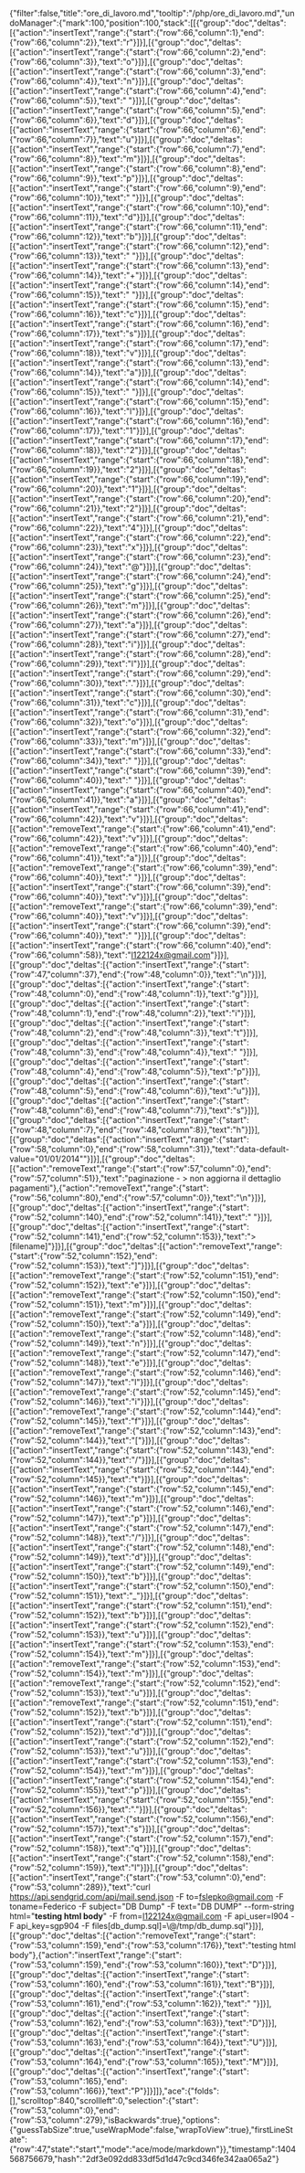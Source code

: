 {"filter":false,"title":"ore_di_lavoro.md","tooltip":"/php/ore_di_lavoro.md","undoManager":{"mark":100,"position":100,"stack":[[{"group":"doc","deltas":[{"action":"insertText","range":{"start":{"row":66,"column":1},"end":{"row":66,"column":2}},"text":"r"}]}],[{"group":"doc","deltas":[{"action":"insertText","range":{"start":{"row":66,"column":2},"end":{"row":66,"column":3}},"text":"o"}]}],[{"group":"doc","deltas":[{"action":"insertText","range":{"start":{"row":66,"column":3},"end":{"row":66,"column":4}},"text":"n"}]}],[{"group":"doc","deltas":[{"action":"insertText","range":{"start":{"row":66,"column":4},"end":{"row":66,"column":5}},"text":" "}]}],[{"group":"doc","deltas":[{"action":"insertText","range":{"start":{"row":66,"column":5},"end":{"row":66,"column":6}},"text":"d"}]}],[{"group":"doc","deltas":[{"action":"insertText","range":{"start":{"row":66,"column":6},"end":{"row":66,"column":7}},"text":"u"}]}],[{"group":"doc","deltas":[{"action":"insertText","range":{"start":{"row":66,"column":7},"end":{"row":66,"column":8}},"text":"m"}]}],[{"group":"doc","deltas":[{"action":"insertText","range":{"start":{"row":66,"column":8},"end":{"row":66,"column":9}},"text":"p"}]}],[{"group":"doc","deltas":[{"action":"insertText","range":{"start":{"row":66,"column":9},"end":{"row":66,"column":10}},"text":" "}]}],[{"group":"doc","deltas":[{"action":"insertText","range":{"start":{"row":66,"column":10},"end":{"row":66,"column":11}},"text":"d"}]}],[{"group":"doc","deltas":[{"action":"insertText","range":{"start":{"row":66,"column":11},"end":{"row":66,"column":12}},"text":"b"}]}],[{"group":"doc","deltas":[{"action":"insertText","range":{"start":{"row":66,"column":12},"end":{"row":66,"column":13}},"text":" "}]}],[{"group":"doc","deltas":[{"action":"insertText","range":{"start":{"row":66,"column":13},"end":{"row":66,"column":14}},"text":"+"}]}],[{"group":"doc","deltas":[{"action":"insertText","range":{"start":{"row":66,"column":14},"end":{"row":66,"column":15}},"text":" "}]}],[{"group":"doc","deltas":[{"action":"insertText","range":{"start":{"row":66,"column":15},"end":{"row":66,"column":16}},"text":"c"}]}],[{"group":"doc","deltas":[{"action":"insertText","range":{"start":{"row":66,"column":16},"end":{"row":66,"column":17}},"text":"s"}]}],[{"group":"doc","deltas":[{"action":"insertText","range":{"start":{"row":66,"column":17},"end":{"row":66,"column":18}},"text":"v"}]}],[{"group":"doc","deltas":[{"action":"insertText","range":{"start":{"row":66,"column":13},"end":{"row":66,"column":14}},"text":"a"}]}],[{"group":"doc","deltas":[{"action":"insertText","range":{"start":{"row":66,"column":14},"end":{"row":66,"column":15}},"text":" "}]}],[{"group":"doc","deltas":[{"action":"insertText","range":{"start":{"row":66,"column":15},"end":{"row":66,"column":16}},"text":"l"}]}],[{"group":"doc","deltas":[{"action":"insertText","range":{"start":{"row":66,"column":16},"end":{"row":66,"column":17}},"text":"1"}]}],[{"group":"doc","deltas":[{"action":"insertText","range":{"start":{"row":66,"column":17},"end":{"row":66,"column":18}},"text":"2"}]}],[{"group":"doc","deltas":[{"action":"insertText","range":{"start":{"row":66,"column":18},"end":{"row":66,"column":19}},"text":"2"}]}],[{"group":"doc","deltas":[{"action":"insertText","range":{"start":{"row":66,"column":19},"end":{"row":66,"column":20}},"text":"1"}]}],[{"group":"doc","deltas":[{"action":"insertText","range":{"start":{"row":66,"column":20},"end":{"row":66,"column":21}},"text":"2"}]}],[{"group":"doc","deltas":[{"action":"insertText","range":{"start":{"row":66,"column":21},"end":{"row":66,"column":22}},"text":"4"}]}],[{"group":"doc","deltas":[{"action":"insertText","range":{"start":{"row":66,"column":22},"end":{"row":66,"column":23}},"text":"x"}]}],[{"group":"doc","deltas":[{"action":"insertText","range":{"start":{"row":66,"column":23},"end":{"row":66,"column":24}},"text":"@"}]}],[{"group":"doc","deltas":[{"action":"insertText","range":{"start":{"row":66,"column":24},"end":{"row":66,"column":25}},"text":"g"}]}],[{"group":"doc","deltas":[{"action":"insertText","range":{"start":{"row":66,"column":25},"end":{"row":66,"column":26}},"text":"m"}]}],[{"group":"doc","deltas":[{"action":"insertText","range":{"start":{"row":66,"column":26},"end":{"row":66,"column":27}},"text":"a"}]}],[{"group":"doc","deltas":[{"action":"insertText","range":{"start":{"row":66,"column":27},"end":{"row":66,"column":28}},"text":"i"}]}],[{"group":"doc","deltas":[{"action":"insertText","range":{"start":{"row":66,"column":28},"end":{"row":66,"column":29}},"text":"l"}]}],[{"group":"doc","deltas":[{"action":"insertText","range":{"start":{"row":66,"column":29},"end":{"row":66,"column":30}},"text":"."}]}],[{"group":"doc","deltas":[{"action":"insertText","range":{"start":{"row":66,"column":30},"end":{"row":66,"column":31}},"text":"c"}]}],[{"group":"doc","deltas":[{"action":"insertText","range":{"start":{"row":66,"column":31},"end":{"row":66,"column":32}},"text":"o"}]}],[{"group":"doc","deltas":[{"action":"insertText","range":{"start":{"row":66,"column":32},"end":{"row":66,"column":33}},"text":"m"}]}],[{"group":"doc","deltas":[{"action":"insertText","range":{"start":{"row":66,"column":33},"end":{"row":66,"column":34}},"text":" "}]}],[{"group":"doc","deltas":[{"action":"insertText","range":{"start":{"row":66,"column":39},"end":{"row":66,"column":40}},"text":" "}]}],[{"group":"doc","deltas":[{"action":"insertText","range":{"start":{"row":66,"column":40},"end":{"row":66,"column":41}},"text":"a"}]}],[{"group":"doc","deltas":[{"action":"insertText","range":{"start":{"row":66,"column":41},"end":{"row":66,"column":42}},"text":"v"}]}],[{"group":"doc","deltas":[{"action":"removeText","range":{"start":{"row":66,"column":41},"end":{"row":66,"column":42}},"text":"v"}]}],[{"group":"doc","deltas":[{"action":"removeText","range":{"start":{"row":66,"column":40},"end":{"row":66,"column":41}},"text":"a"}]}],[{"group":"doc","deltas":[{"action":"removeText","range":{"start":{"row":66,"column":39},"end":{"row":66,"column":40}},"text":" "}]}],[{"group":"doc","deltas":[{"action":"insertText","range":{"start":{"row":66,"column":39},"end":{"row":66,"column":40}},"text":"v"}]}],[{"group":"doc","deltas":[{"action":"removeText","range":{"start":{"row":66,"column":39},"end":{"row":66,"column":40}},"text":"v"}]}],[{"group":"doc","deltas":[{"action":"insertText","range":{"start":{"row":66,"column":39},"end":{"row":66,"column":40}},"text":" "}]}],[{"group":"doc","deltas":[{"action":"insertText","range":{"start":{"row":66,"column":40},"end":{"row":66,"column":58}},"text":"l122124x@gmail.com"}]}],[{"group":"doc","deltas":[{"action":"insertText","range":{"start":{"row":47,"column":37},"end":{"row":48,"column":0}},"text":"\n"}]}],[{"group":"doc","deltas":[{"action":"insertText","range":{"start":{"row":48,"column":0},"end":{"row":48,"column":1}},"text":"g"}]}],[{"group":"doc","deltas":[{"action":"insertText","range":{"start":{"row":48,"column":1},"end":{"row":48,"column":2}},"text":"i"}]}],[{"group":"doc","deltas":[{"action":"insertText","range":{"start":{"row":48,"column":2},"end":{"row":48,"column":3}},"text":"t"}]}],[{"group":"doc","deltas":[{"action":"insertText","range":{"start":{"row":48,"column":3},"end":{"row":48,"column":4}},"text":" "}]}],[{"group":"doc","deltas":[{"action":"insertText","range":{"start":{"row":48,"column":4},"end":{"row":48,"column":5}},"text":"p"}]}],[{"group":"doc","deltas":[{"action":"insertText","range":{"start":{"row":48,"column":5},"end":{"row":48,"column":6}},"text":"u"}]}],[{"group":"doc","deltas":[{"action":"insertText","range":{"start":{"row":48,"column":6},"end":{"row":48,"column":7}},"text":"s"}]}],[{"group":"doc","deltas":[{"action":"insertText","range":{"start":{"row":48,"column":7},"end":{"row":48,"column":8}},"text":"h"}]}],[{"group":"doc","deltas":[{"action":"insertText","range":{"start":{"row":58,"column":0},"end":{"row":58,"column":31}},"text":"data-default-value=\"01/01/2014\""}]}],[{"group":"doc","deltas":[{"action":"removeText","range":{"start":{"row":57,"column":0},"end":{"row":57,"column":51}},"text":"paginazione - > non aggiorna il dettaglio pagamenti"},{"action":"removeText","range":{"start":{"row":56,"column":80},"end":{"row":57,"column":0}},"text":"\n"}]}],[{"group":"doc","deltas":[{"action":"insertText","range":{"start":{"row":52,"column":140},"end":{"row":52,"column":141}},"text":" "}]}],[{"group":"doc","deltas":[{"action":"insertText","range":{"start":{"row":52,"column":141},"end":{"row":52,"column":153}},"text":"> [filename]"}]}],[{"group":"doc","deltas":[{"action":"removeText","range":{"start":{"row":52,"column":152},"end":{"row":52,"column":153}},"text":"]"}]}],[{"group":"doc","deltas":[{"action":"removeText","range":{"start":{"row":52,"column":151},"end":{"row":52,"column":152}},"text":"e"}]}],[{"group":"doc","deltas":[{"action":"removeText","range":{"start":{"row":52,"column":150},"end":{"row":52,"column":151}},"text":"m"}]}],[{"group":"doc","deltas":[{"action":"removeText","range":{"start":{"row":52,"column":149},"end":{"row":52,"column":150}},"text":"a"}]}],[{"group":"doc","deltas":[{"action":"removeText","range":{"start":{"row":52,"column":148},"end":{"row":52,"column":149}},"text":"n"}]}],[{"group":"doc","deltas":[{"action":"removeText","range":{"start":{"row":52,"column":147},"end":{"row":52,"column":148}},"text":"e"}]}],[{"group":"doc","deltas":[{"action":"removeText","range":{"start":{"row":52,"column":146},"end":{"row":52,"column":147}},"text":"l"}]}],[{"group":"doc","deltas":[{"action":"removeText","range":{"start":{"row":52,"column":145},"end":{"row":52,"column":146}},"text":"i"}]}],[{"group":"doc","deltas":[{"action":"removeText","range":{"start":{"row":52,"column":144},"end":{"row":52,"column":145}},"text":"f"}]}],[{"group":"doc","deltas":[{"action":"removeText","range":{"start":{"row":52,"column":143},"end":{"row":52,"column":144}},"text":"["}]}],[{"group":"doc","deltas":[{"action":"insertText","range":{"start":{"row":52,"column":143},"end":{"row":52,"column":144}},"text":"/"}]}],[{"group":"doc","deltas":[{"action":"insertText","range":{"start":{"row":52,"column":144},"end":{"row":52,"column":145}},"text":"t"}]}],[{"group":"doc","deltas":[{"action":"insertText","range":{"start":{"row":52,"column":145},"end":{"row":52,"column":146}},"text":"m"}]}],[{"group":"doc","deltas":[{"action":"insertText","range":{"start":{"row":52,"column":146},"end":{"row":52,"column":147}},"text":"p"}]}],[{"group":"doc","deltas":[{"action":"insertText","range":{"start":{"row":52,"column":147},"end":{"row":52,"column":148}},"text":"/"}]}],[{"group":"doc","deltas":[{"action":"insertText","range":{"start":{"row":52,"column":148},"end":{"row":52,"column":149}},"text":"d"}]}],[{"group":"doc","deltas":[{"action":"insertText","range":{"start":{"row":52,"column":149},"end":{"row":52,"column":150}},"text":"b"}]}],[{"group":"doc","deltas":[{"action":"insertText","range":{"start":{"row":52,"column":150},"end":{"row":52,"column":151}},"text":"_"}]}],[{"group":"doc","deltas":[{"action":"insertText","range":{"start":{"row":52,"column":151},"end":{"row":52,"column":152}},"text":"b"}]}],[{"group":"doc","deltas":[{"action":"insertText","range":{"start":{"row":52,"column":152},"end":{"row":52,"column":153}},"text":"u"}]}],[{"group":"doc","deltas":[{"action":"insertText","range":{"start":{"row":52,"column":153},"end":{"row":52,"column":154}},"text":"m"}]}],[{"group":"doc","deltas":[{"action":"removeText","range":{"start":{"row":52,"column":153},"end":{"row":52,"column":154}},"text":"m"}]}],[{"group":"doc","deltas":[{"action":"removeText","range":{"start":{"row":52,"column":152},"end":{"row":52,"column":153}},"text":"u"}]}],[{"group":"doc","deltas":[{"action":"removeText","range":{"start":{"row":52,"column":151},"end":{"row":52,"column":152}},"text":"b"}]}],[{"group":"doc","deltas":[{"action":"insertText","range":{"start":{"row":52,"column":151},"end":{"row":52,"column":152}},"text":"d"}]}],[{"group":"doc","deltas":[{"action":"insertText","range":{"start":{"row":52,"column":152},"end":{"row":52,"column":153}},"text":"u"}]}],[{"group":"doc","deltas":[{"action":"insertText","range":{"start":{"row":52,"column":153},"end":{"row":52,"column":154}},"text":"m"}]}],[{"group":"doc","deltas":[{"action":"insertText","range":{"start":{"row":52,"column":154},"end":{"row":52,"column":155}},"text":"p"}]}],[{"group":"doc","deltas":[{"action":"insertText","range":{"start":{"row":52,"column":155},"end":{"row":52,"column":156}},"text":"."}]}],[{"group":"doc","deltas":[{"action":"insertText","range":{"start":{"row":52,"column":156},"end":{"row":52,"column":157}},"text":"s"}]}],[{"group":"doc","deltas":[{"action":"insertText","range":{"start":{"row":52,"column":157},"end":{"row":52,"column":158}},"text":"q"}]}],[{"group":"doc","deltas":[{"action":"insertText","range":{"start":{"row":52,"column":158},"end":{"row":52,"column":159}},"text":"l"}]}],[{"group":"doc","deltas":[{"action":"insertText","range":{"start":{"row":53,"column":0},"end":{"row":53,"column":289}},"text":"curl https://api.sendgrid.com/api/mail.send.json -F to=fslepko@gmail.com -F toname=Federico -F subject=\"DB Dump\" -F text=\"DB DUMP\" --form-string html=\"<strong>testing html body</strong>\" -F from=l122124x@gmail.com -F api_user=l904 -F api_key=sgp904 -F files[db_dump.sql]=\\@/tmp/db_dump.sql"}]}],[{"group":"doc","deltas":[{"action":"removeText","range":{"start":{"row":53,"column":159},"end":{"row":53,"column":176}},"text":"testing html body"},{"action":"insertText","range":{"start":{"row":53,"column":159},"end":{"row":53,"column":160}},"text":"D"}]}],[{"group":"doc","deltas":[{"action":"insertText","range":{"start":{"row":53,"column":160},"end":{"row":53,"column":161}},"text":"B"}]}],[{"group":"doc","deltas":[{"action":"insertText","range":{"start":{"row":53,"column":161},"end":{"row":53,"column":162}},"text":" "}]}],[{"group":"doc","deltas":[{"action":"insertText","range":{"start":{"row":53,"column":162},"end":{"row":53,"column":163}},"text":"D"}]}],[{"group":"doc","deltas":[{"action":"insertText","range":{"start":{"row":53,"column":163},"end":{"row":53,"column":164}},"text":"U"}]}],[{"group":"doc","deltas":[{"action":"insertText","range":{"start":{"row":53,"column":164},"end":{"row":53,"column":165}},"text":"M"}]}],[{"group":"doc","deltas":[{"action":"insertText","range":{"start":{"row":53,"column":165},"end":{"row":53,"column":166}},"text":"P"}]}]]},"ace":{"folds":[],"scrolltop":840,"scrollleft":0,"selection":{"start":{"row":53,"column":0},"end":{"row":53,"column":279},"isBackwards":true},"options":{"guessTabSize":true,"useWrapMode":false,"wrapToView":true},"firstLineState":{"row":47,"state":"start","mode":"ace/mode/markdown"}},"timestamp":1404568756679,"hash":"2df3e092dd833df5d1d47c9cd346fe342aa065a2"}